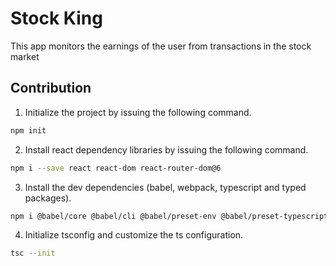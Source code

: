 # Stock King

This app monitors the earnings of the user from transactions in the stock market

## Contribution
1. Initialize the project by issuing the following command.
```bash
npm init
```
2. Install react dependency libraries by issuing the following command.
```bash
npm i --save react react-dom react-router-dom@6
```
3. Install the dev dependencies (babel, webpack, typescript and typed packages).
```bash
npm i @babel/core @babel/cli @babel/preset-env @babel/preset-typescript @babel/preset-react babel-loader webpack webpack-cli webpack-dev-server typescript ts-loader @types/react @types/react-dom style-loader css-loader node-sass sass-loader rimraf html-webpack-plugin dotenv-webpack @types/dotenv-webpack -D
```
4. Initialize tsconfig and customize the ts configuration.
```bash
tsc --init
```
